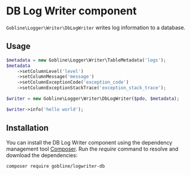 # DB Log Writer component

```Gobline\Logger\Writer\DbLogWriter``` writes log information to a database.

## Usage

```php
$metadata = new Gobline\Logger\Writer\TableMetadata('logs');
$metadata
    ->setColumnLevel('level')
    ->setColumnMessage('message')
    ->setColumnExceptionCode('exception_code')
    ->setColumnExceptionStackTrace('exception_stack_trace');

$writer = new Gobline\Logger\Writer\DbLogWriter($pdo, $metadata);

$writer->info('hello world');
```

## Installation

You can install the DB Log Writer component using the dependency management tool [Composer](https://getcomposer.org/).
Run the *require* command to resolve and download the dependencies:

```
composer require gobline/logwriter-db
```
